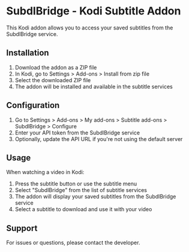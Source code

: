 # SubdlBridge - Kodi Subtitle Addon

This Kodi addon allows you to access your saved subtitles from the SubdlBridge service.

## Installation

1. Download the addon as a ZIP file
2. In Kodi, go to Settings > Add-ons > Install from zip file
3. Select the downloaded ZIP file
4. The addon will be installed and available in the subtitle services

## Configuration

1. Go to Settings > Add-ons > My add-ons > Subtitle add-ons > SubdlBridge > Configure
2. Enter your API token from the SubdlBridge service
3. Optionally, update the API URL if you're not using the default server

## Usage

When watching a video in Kodi:

1. Press the subtitle button or use the subtitle menu
2. Select "SubdlBridge" from the list of subtitle services
3. The addon will display your saved subtitles from the SubdlBridge service
4. Select a subtitle to download and use it with your video

## Support

For issues or questions, please contact the developer.
